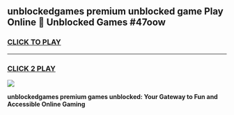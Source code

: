 
## unblockedgames premium unblocked game Play Online 👋 Unblocked Games #47oow
<h3>
<a href="https://premium.freeplayer.one?title=unblockedgames_premium&ref=21F">CLICK TO PLAY</a></h3>
<hr>

<h3>
<a href="https://premium.freeplayer.one?title=unblockedgames_premium&ref=21F">CLICK 2 PLAY</a>
  
</h3>

<a href="https://premium.freeplayer.one?title=unblockedgames_premium&ref=21F/"><img src="https://clearcache.store/games.png"></a>


**unblockedgames premium games unblocked: Your Gateway to Fun and Accessible Online Gaming**
